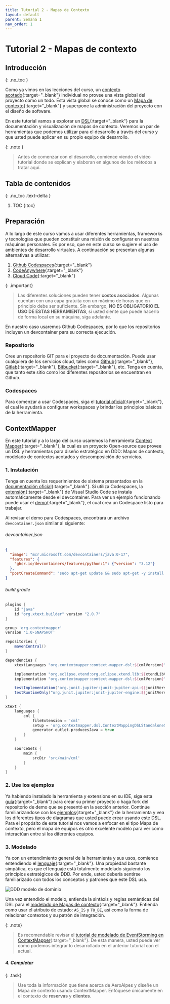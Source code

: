 ```yaml
---
title: Tutorial 2 - Mapas de Contexto
layout: default
parent: Semana 1
nav_order: 1
---
```


# Tutorial 2 - Mapas de contexto

## Introducción
{: .no_toc }

Como ya vimos en las lecciones del curso, un [contexto acotado](https://learning.oreilly.com/library/view/implementing-domain-driven-design/9780133039900/ch02lev1sec4.html#ch02lev1sec4){:target="_blank"} individual no provee una vista global del proyecto como un todo. Esta vista global se conoce como un [Mapa de contexto](https://learning.oreilly.com/library/view/implementing-domain-driven-design/9780133039900/ch03.html){:target="_blank"} y superpone la administración del proyecto con el diseño de software.

En este tutorial vamos a explorar un [DSL](https://en.wikipedia.org/wiki/Domain-specific_language){:target="_blank"} para la documentación y visualización de mapas de contexto. Veremos un par de herramientas que podemos utilizar para el desarrollo a través del curso y que usted puede aplicar en su propio equipo de desarrollo.

{: .note }
> Antes de comenzar con el desarrollo, comience viendo el video tutorial donde se explican y elaboran en algunos de los métodos a tratar aquí.


## Tabla de contenidos
{: .no_toc .text-delta }

1. TOC
{:toc}


## Preparación

A lo largo de este curso vamos a usar diferentes herramientas, frameworks y tecnologías que pueden constituir una misión de configurar en nuestras máquinas personales. Es por eso, que en este curso se sugiere el uso de ambientes de desarrollo virtuales. A continuación se presentan algunas alternativas a utilizar:

1. [Github Codespaces](https://github.com/features/codespaces){:target="_blank"}
2. [CodeAnywhere](https://codeanywhere.com/){:target="_blank"}
3. [Cloud Code](https://cloud.google.com/code){:target="_blank"}

{: .important}
> Las diferentes soluciones pueden tener **costos asociados**. Algunas cuentan con una capa gratuita con un máximo de horas que en principio debe ser suficiente. Sin embargo, **NO ES OBLIGATORIO EL USO DE ESTAS HERRAMIENTAS**, si usted siente que puede hacerlo de forma local en su máquina, siga adelante.

En nuestro caso usaremos Github Codespaces, por lo que los repositorios incluyen un devcontainer para su correcta ejecución.

### Repositorio

Cree un repositorio GIT para el proyecto de documentación. Puede usar cualquiera de los servicios cloud, tales como [Github](https://github.com/){:target="_blank"}, [Gitlab](https://about.gitlab.com/){:target="_blank"}, [Bitbucket](https://bitbucket.org/){:target="_blank"}, etc. Tenga en cuenta, que tanto este sitio como los diferentes repositorios se encuentran en Github.

### Codespaces

Para comenzar a usar Codespaces, siga el [tutorial oficial](https://docs.github.com/codespaces/getting-started){:target="_blank"}, el cual le ayudará a configurar workspaces y brindar los principios básicos de la herramienta.

## ContextMapper

En este tutorial y a lo largo del curso usaremos la herramienta [Context Mapper](https://contextmapper.org/){:target="_blank"}, la cual es un proyecto Open-source que provee un DSL y herramientas para diseño estratégico en DDD: Mapas de contexto, modelado de contextos acotados y descomposición de servicios. 

### 1. Instalación

Tenga en cuenta los requerimientos de sistema presentados en la [documentación oficial](https://contextmapper.org/docs/getting-started/){:target="_blank"}. Si utiliza Codespaces, la [extensión](https://open-vsx.org/extension/contextmapper/context-mapper-vscode-extension){:target="_blank"} de Visual Studio Code se instala automáticamente desde el devcontainer. Para ver un ejemplo funcionando puede usar el [demo](https://contextmapper.org/demo/){:target="_blank"}, el cual crea un Codespace listo para trabajar.

Al revisar el demo para Codespaces, encontrará un archivo `devcontainer.json` similar al siguiente:

###### devcontainer.json
```json
{
  "image": "mcr.microsoft.com/devcontainers/java:0-17",
  "features": {
    "ghcr.io/devcontainers/features/python:1": {"version": "3.12"}
  },
  "postCreateCommand": "sudo apt-get update && sudo apt-get -y install graphviz && npm install -g generator-jhipster"
}
```

###### build.gradle
```groovy
plugins {
    id "java"
    id "org.xtext.builder" version "2.0.7"
}

group 'org.contextmapper'
version '1.0-SNAPSHOT'

repositories {
    mavenCentral()
}

dependencies {
    xtextLanguages "org.contextmapper:context-mapper-dsl:${cmlVersion}"

    implementation "org.eclipse.xtend:org.eclipse.xtend.lib:${xtendLibVersion}"
    implementation "org.contextmapper:context-mapper-dsl:${cmlVersion}"

    testImplementation("org.junit.jupiter:junit-jupiter-api:${junitVersion}")
    testRuntimeOnly("org.junit.jupiter:junit-jupiter-engine:${junitVersion}")
}

xtext {
    languages {
        cml {
            fileExtension = 'cml'
            setup = 'org.contextmapper.dsl.ContextMappingDSLStandaloneSetup'
            generator.outlet.producesJava = true
        }
    }

    sourceSets {
        main {
            srcDir 'src/main/cml'
        }
    }
}

```

### 2. Use los ejemplos

Ya habiendo instalado la herramienta y extensions en su IDE, siga esta [guía](https://contextmapper.org/docs/getting-started-create-project/){:target="_blank"} para crear su primer proyecto o haga fork del repositorio de demo que se presentó en la sección anterior. Continúe familiarizandose con los [ejemplos](https://github.com/ContextMapper/context-mapper-examples){:target="_blank"} de la herramienta y vea los diferentes tipos de diagramas que usted puede crear usando este DSL. Para el propósito de este tutorial nos vamos a enfocar en el tipo Mapa de contexto, pero el mapa de equipos es otro excelente modelo para ver como interactúan entre si los diferentes equipos.

### 3. Modelado

Ya con un entendimiento general de la herramienta y sus usos, comience entendiendo el [lenguaje](https://contextmapper.org/docs/language-model/){:target="_blank"}. Una propiedad bastante simpática, es que el lenguaje está totalmente modelado siguiendo los principios estratégicos de DDD. Por ende, usted debería sentirse familiarizado con todos los conceptos y patrones que este DSL usa.

![DDD modelo de dominio](https://contextmapper.org/img/Strategic_DDD_Domain_Model.png)

Una vez entendido el modelo, entienda la sintáxis y reglas semánticas del DSL para el [modelado de Mapas de contexto](https://contextmapper.org/docs/context-map/){:target="_blank"}. Entienda como usar el atributo de estado: `AS_IS` y `TO_BE`, así como la forma de relacionar contextos y su patrón de integración.

{: .note}
> Es recomendable revisar el [tutorial de modelado de EventStorming en ContextMapper](https://contextmapper.org/docs/event-storming/){:target="_blank"}. De esta manera, usted puede ver como podemos integrar lo desarrollado en el anterior tutorial con el actual. 

##### 4. Completar

{: .task}
> Use toda la información que tiene acerca de AeroAlpes y diseñe un Mapa de contexto usando ContextMapper. Enfóquese únicamente en el contexto de **reservas** y **clientes**.
